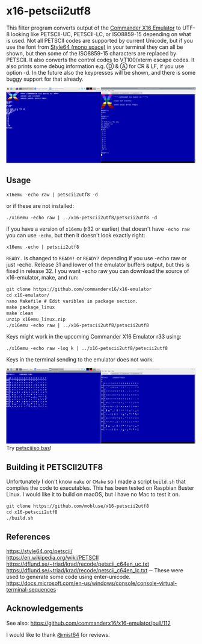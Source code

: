 # x16-petscii2utf8
This filter program converts output of the [Commander X16 Emulator](http://commanderx16.com) to UTF-8 looking like
PETSCII-UC, PETSCII-LC, or ISO8859-15 depending on what is used. Not all PETSCII codes are supported by current Unicode,
but if you use the font from [Style64 (mono space)](https://style64.org/c64-truetype) in your terminal they can all be 
shown, but then some of the ISO8859-15 characters are replaced by PETSCII.
It also converts the control codes to VT100/xterm escape codes. It also prints some debug information
e.g. Ⓓ & Ⓐ for CR & LF, if you use option -d. In the future also the keypresses will be shown, and there is some buggy support for that already.

![Startup with OLD](startup.png?raw=true "Startup with OLD")

## Usage

    x16emu -echo raw | petscii2utf8 -d

or if these are not installed:

    ./x16emu -echo raw | ../x16-petscii2utf8/petscii2utf8 -d
    
if you have a version of `x16emu` (r32 or earlier) that doesn't have `-echo raw` you can use `-echo`, but then it doesn't
look exactly right:

    x16emu -echo | petscii2utf8

`READY.` is changed to `READY!` or `READY?` depending if you use -echo raw or just -echo. Release 31 and lower of the
emulator buffers output, but this is fixed in release 32. I you want -echo raw you can download the source of x16-emulator,
make, and run:

    git clone https://github.com/commanderx16/x16-emulator
    cd x16-emulator/
    nano Makefile # Edit varibles in package section.
    make package_linux
    make clean
    unzip x16emu_linux.zip
    ./x16emu -echo raw | ../x16-petscii2utf8/petscii2utf8

Keys might work in the upcoming Commander X16 Emulator r33 using:

    ./x16emu -echo raw -log k | ../x16-petscii2utf8/petscii2utf8

Keys in the terminal sending to the emulator does not work.    

![PETSCIIISO.BAS](petsciiiso-bas.png?raw=true "PETSCIIISO.BAS")
Try [petsciiiso.bas](https://github.com/mobluse/chargen-maker/blob/master/petsciiiso.bas)!
## Building it PETSCII2UTF8
Unfortunately I don't know `make` or `CMake` so I made a script `build.sh` that compiles the code to executables.
This has been tested on Raspbian Buster Linux. I would like it to build on macOS, but I have no Mac to test it on.

    git clone https://github.com/mobluse/x16-petscii2utf8
    cd x16-petscii2utf8
    ./build.sh

## References
https://style64.org/petscii/  
https://en.wikipedia.org/wiki/PETSCII  
https://dflund.se/~triad/krad/recode/petscii_c64en_uc.txt  
https://dflund.se/~triad/krad/recode/petscii_c64en_lc.txt ─ These were used to generate some code using enter-unicode.  
https://docs.microsoft.com/en-us/windows/console/console-virtual-terminal-sequences  

## Acknowledgements
See also: https://github.com/commanderx16/x16-emulator/pull/112

I would like to thank [@mist64](https://github.com/mist64) for reviews.
